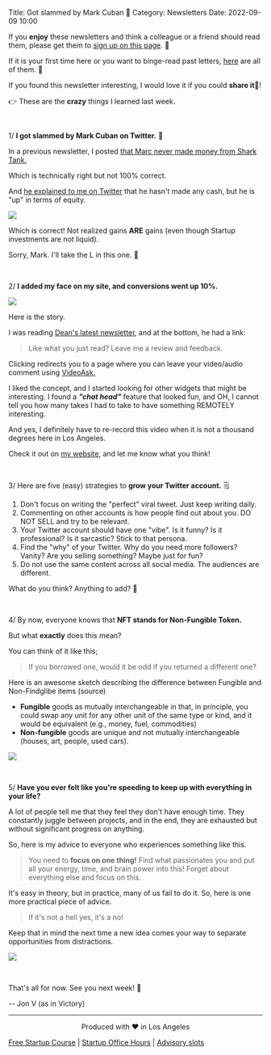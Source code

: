Title: Got slammed by Mark Cuban 😬
Category: Newsletters
Date: 2022-09-09 10:00

If you **enjoy** these newsletters and think a colleague or a friend should read them, please get them to [sign up on this page](https://jon.io/). 📝

If it is your first time here or you want to binge-read past letters, [here](https://jon.io/category/newsletters) are all of them. 📰

If you found this newsletter interesting, I would love it if you could **share it**🔗!

👉 These are the **crazy** things I learned last week.

<br>

1/ **I got slammed by Mark Cuban on Twitter.** 😬

In a previous newsletter, I posted [that Marc never made money from Shark Tank.](https://jon.io/i-am-afraid-to-go-to-the-sharktank-as-an-investor)

Which is technically right but not 100% correct.

And [he explained to me on Twitter](https://twitter.com/mcuban/status/1567005142616260608?s=20&t=FqSwfdOL-p8NdZsuoMTQDg) that he hasn't made any cash, but he is "up" in terms of equity.

![](https://sendfoxprod.b-cdn.net/media/cLgIHEWaq2eEm4JOAWCI7Z1RzLvn60K3L6cWQunP16325)

Which is correct! Not realized gains **ARE** gains (even though Startup investments are not liquid).

Sorry, Mark. I'll take the L in this one. 🫢

<br>

2/ **I added my face on my site, and conversions went up 10%.**

![](https://sendfoxprod.b-cdn.net/media/P4Y4sInJP6wbnV0XummM7ZYhKTrn16HjbOz4qAFG16325)

Here is the story.

I was reading [Dean's latest newsletter](https://www.deanyeong.com/newsletter), and at the bottom, he had a link:

> Like what you just read? Leave me a review and feedback.

Clicking redirects you to a page where you can leave your video/audio comment using [VideoAsk.](https://www.videoask.com/)

I liked the concept, and I started looking for other widgets that might be interesting. I found a _**"chat head"**_ feature that looked fun, and OH, I cannot tell you how many takes I had to take to have something REMOTELY interesting.

And yes, I definitely have to re-record this video when it is not a thousand degrees here in Los Angeles.

Check it out on [my website](https://jon.io/), and let me know what you think!

<br>

3/ Here are five (easy) strategies to **grow your Twitter account.** 🗒️

1. Don't focus on writing the "perfect" viral tweet. Just keep writing daily.
2. Commenting on other accounts is how people find out about you. DO NOT SELL and try to be relevant.
3. Your Twitter account should have one "vibe". Is it funny? Is it professional? Is it sarcastic? Stick to that persona.
4. Find the "why" of your Twitter. Why do you need more followers? Vanity? Are you selling something? Maybe just for fun?
5. Do not use the same content across all social media. The audiences are different.

What do you think? Anything to add? 🤔

<br>

4/ By now, everyone knows that **NFT stands for Non-Fungible Token.**

But what **exactly** does this mean?

You can think of it like this;

> If you borrowed one, would it be odd if you returned a different one?

Here is an awesome sketch describing the difference between Fungible and Non-Findglibe items (source)

* **Fungible** goods as mutually interchangeable in that, in principle, you could swap any unit for any other unit of the same type or kind, and it would be equivalent (e.g., money, fuel, commodities)
* **Non-fungible** goods are unique and not mutually interchangeable (houses, art, people, used cars).

![](https://sendfoxprod.b-cdn.net/media/kCY8vAiHvVBqcCXJtTmrI7Dz55IcZ5WBI8fqlhNx16325)

<br>

5/ **Have you ever felt like you're speeding to keep up with everything in your life?**

A lot of people tell me that they feel they don't have enough time. They constantly juggle between projects, and in the end, they are exhausted but without significant progress on anything.

So, here is my advice to everyone who experiences something like this.

> You need to **focus on one thing!** Find what passionates you and put all your energy, time, and brain power into this! Forget about everything else and focus on this.

It's easy in theory, but in practice, many of us fail to do it. So, here is one more practical piece of advice.

> If it's not a hell yes, it's a no!

Keep that in mind the next time a new idea comes your way to separate opportunities from distractions.

![](https://sendfoxprod.b-cdn.net/media/K5Mt3xAwpwF9ETwIAJaomrFkPInGgSnSyE3kyFkI16325)

<br>

That's all for now. See you next week! 🚀

-- Jon V (as in Victory)

---

<div align="center">
  Produced with ❤️ in Los Angeles
</div>

[Free Startup Course](https://jon.io/pages/built-to-fail) | [Startup Office Hours](https://jon.io/startup-office-hours) | [Advisory slots](https://jon.io/advisory)
